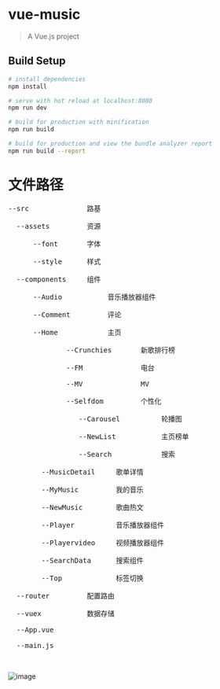 # vue-music

> A Vue.js project

## Build Setup

``` bash
# install dependencies
npm install

# serve with hot reload at localhost:8080
npm run dev

# build for production with minification
npm run build

# build for production and view the bundle analyzer report
npm run build --report
```
# 文件路径
<pre>
--src              路基<br>
  --assets         资源<br>
      --font       字体<br>
&nbsp;&nbsp;&nbsp;&nbsp;&nbsp;&nbsp;--style      样式<br>
&nbsp;&nbsp;--components     组件<br>
&nbsp;&nbsp;&nbsp;&nbsp;&nbsp;&nbsp;--Audio           音乐播放器组件<br>
&nbsp;&nbsp;&nbsp;&nbsp;&nbsp;&nbsp;--Comment         评论<br>
&nbsp;&nbsp;&nbsp;&nbsp;&nbsp;&nbsp;--Home            主页<br>
&nbsp;&nbsp;&nbsp;&nbsp;&nbsp;&nbsp;&nbsp;&nbsp;&nbsp;&nbsp;&nbsp;&nbsp;&nbsp;&nbsp;--Crunchies       新歌排行榜<br>
&nbsp;&nbsp;&nbsp;&nbsp;&nbsp;&nbsp;&nbsp;&nbsp;&nbsp;&nbsp;&nbsp;&nbsp;&nbsp;&nbsp;--FM              电台<br>
&nbsp;&nbsp;&nbsp;&nbsp;&nbsp;&nbsp;&nbsp;&nbsp;&nbsp;&nbsp;&nbsp;&nbsp;&nbsp;&nbsp;--MV              MV<br>
&nbsp;&nbsp;&nbsp;&nbsp;&nbsp;&nbsp;&nbsp;&nbsp;&nbsp;&nbsp;&nbsp;&nbsp;&nbsp;&nbsp;--Selfdom         个性化<br>
&nbsp;&nbsp;&nbsp;&nbsp;&nbsp;&nbsp;&nbsp;&nbsp;&nbsp;&nbsp;&nbsp;&nbsp;&nbsp;&nbsp;&nbsp;&nbsp;&nbsp;--Carousel          轮播图<br>
&nbsp;&nbsp;&nbsp;&nbsp;&nbsp;&nbsp;&nbsp;&nbsp;&nbsp;&nbsp;&nbsp;&nbsp;&nbsp;&nbsp;&nbsp;&nbsp;&nbsp;--NewList           主页榜单<br>
&nbsp;&nbsp;&nbsp;&nbsp;&nbsp;&nbsp;&nbsp;&nbsp;&nbsp;&nbsp;&nbsp;&nbsp;&nbsp;&nbsp;&nbsp;&nbsp;&nbsp;--Search            搜索<br>
&nbsp;&nbsp;&nbsp;&nbsp;&nbsp;&nbsp;&nbsp;&nbsp;--MusicDetail     歌单详情<br>
&nbsp;&nbsp;&nbsp;&nbsp;&nbsp;&nbsp;&nbsp;&nbsp;--MyMusic         我的音乐<br>
&nbsp;&nbsp;&nbsp;&nbsp;&nbsp;&nbsp;&nbsp;&nbsp;--NewMusic        歌曲热文<br>
&nbsp;&nbsp;&nbsp;&nbsp;&nbsp;&nbsp;&nbsp;&nbsp;--Player          音乐播放器组件<br>
&nbsp;&nbsp;&nbsp;&nbsp;&nbsp;&nbsp;&nbsp;&nbsp;--Playervideo     视频播放器组件<br>
&nbsp;&nbsp;&nbsp;&nbsp;&nbsp;&nbsp;&nbsp;&nbsp;--SearchData      搜索组件<br>
&nbsp;&nbsp;&nbsp;&nbsp;&nbsp;&nbsp;&nbsp;&nbsp;--Top             标签切换<br>
&nbsp;&nbsp;--router         配置路由<br>
&nbsp;&nbsp;--vuex           数据存储<br>
&nbsp;&nbsp;--App.vue<br>
&nbsp;&nbsp;--main.js<br>
 </pre>

![image](https://github.com/ZhongAndGit/VueApp/raw/master/src/components/Loding/logding.gif)
